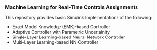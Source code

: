 ### Machine Learning for Real-Time Controls Assignments

This repository provides basic Simulink Implementations of the following:

- Exact Model Knowledge (EMK)-based Controller
- Adaptive Controller with Parametric Uncertainity
- Single-Layer Learning-based Neural Network Controller
- Multi-Layer Learning-based NN-Controller
